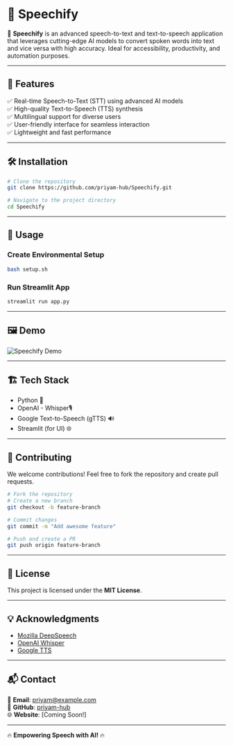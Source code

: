 # 🎤 Speechify

🚀 **Speechify** is an advanced speech-to-text and text-to-speech application that leverages cutting-edge AI models to convert spoken words into text and vice versa with high accuracy. Ideal for accessibility, productivity, and automation purposes.

---

## 📌 Features
✅ Real-time Speech-to-Text (STT) using advanced AI models  
✅ High-quality Text-to-Speech (TTS) synthesis  
✅ Multilingual support for diverse users  
✅ User-friendly interface for seamless interaction  
✅ Lightweight and fast performance  

---

## 🛠️ Installation

```bash
# Clone the repository
git clone https://github.com/priyam-hub/Speechify.git

# Navigate to the project directory
cd Speechify
```

---

## 🚀 Usage

### Create Environmental Setup
```bash
bash setup.sh
```

### Run Streamlit App
```python
streamlit run app.py
```

---

## 🖼️ Demo
![Speechify Demo](https://via.placeholder.com/800x400.png?text=Speechify+Demo)

---

## 🏗️ Tech Stack
- Python 🐍
- OpenAI - Whisper🎙️
- Google Text-to-Speech (gTTS) 🔊
- Streamlit (for UI) 🌐

---

## 🤝 Contributing
We welcome contributions! Feel free to fork the repository and create pull requests. 

```bash
# Fork the repository
# Create a new branch
git checkout -b feature-branch

# Commit changes
git commit -m "Add awesome feature"

# Push and create a PR
git push origin feature-branch
```

---

## 📜 License
This project is licensed under the **MIT License**.

---

## 💡 Acknowledgments
- [Mozilla DeepSpeech](https://github.com/mozilla/DeepSpeech)
- [OpenAI Whisper](https://openai.com/whisper/)
- [Google TTS](https://pypi.org/project/gTTS/)

---

## 📬 Contact
📧 **Email**: priyam@example.com  
🐙 **GitHub**: [priyam-hub](https://github.com/priyam-hub)  
🌐 **Website**: [Coming Soon!]

---

🔥 **Empowering Speech with AI!** 🔥
